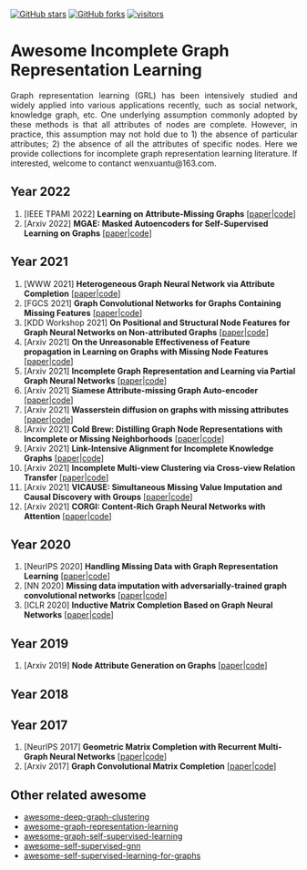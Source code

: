[stars-img]: https://img.shields.io/github/stars/WxTu/awesome-incomplete-graph-representation-learning?color=yellow
[stars-url]: https://github.com/WxTu/awesome-incomplete-graph-representation-learning/stargazers
[fork-img]: https://img.shields.io/github/forks/WxTu/awesome-incomplete-graph-representation-learning?color=lightblue&label=fork
[fork-url]: https://github.com/WxTu/awesome-incomplete-graph-representation-learning/network/members
[visitors-img]: https://visitor-badge.glitch.me/badge?page_id=WxTu/awesome-incomplete-graph-representation-learning
[adgc-url]: https://github.com/WxTu/awesome-incomplete-graph-representation-learning


[![GitHub stars][stars-img]][stars-url]
[![GitHub forks][fork-img]][fork-url]
[![visitors][visitors-img]][adgc-url]


# Awesome Incomplete Graph Representation Learning
<p align = "justify">Graph representation learning (GRL) has been intensively studied and widely applied into various applications recently, such as social network, knowledge graph, etc. One underlying assumption commonly adopted by these methods is that all attributes of nodes are complete. However, in practice, this assumption may not hold due to 1) the absence of particular attributes; 2) the absence of all the attributes of specific nodes. Here we provide collections for incomplete graph representation learning literature. If interested, welcome to contanct wenxuantu@163.com. </p>

## Year 2022
1. [IEEE TPAMI 2022] **Learning on Attribute-Missing Graphs** \[[paper]()|[code]()]
2. [Arxiv 2022] **MGAE: Masked Autoencoders for Self-Supervised Learning on Graphs** \[[paper]()|[code]()]



## Year 2021
1. [WWW 2021] **Heterogeneous Graph Neural Network via Attribute Completion** \[[paper]()|[code]()]
2. [FGCS 2021] **Graph Convolutional Networks for Graphs Containing Missing Features** \[[paper]()|[code]()]
3. [KDD Workshop 2021] **On Positional and Structural Node Features for Graph Neural Networks on Non-attributed Graphs** \[[paper]()|[code]()]
4. [Arxiv 2021] **On the Unreasonable Effectiveness of Feature propagation in Learning on Graphs with Missing Node Features** \[[paper]()|[code]()]
5. [Arxiv 2021] **Incomplete Graph Representation and Learning via Partial Graph Neural Networks** \[[paper]()|[code]()]
6. [Arxiv 2021] **Siamese Attribute-missing Graph Auto-encoder** \[[paper]()|[code]()]
7. [Arxiv 2021] **Wasserstein diffusion on graphs with missing attributes** \[[paper]()|[code]()]
8. [Arxiv 2021] **Cold Brew: Distilling Graph Node Representations with Incomplete or Missing Neighborhoods** \[[paper]()|[code]()]
9. [Arxiv 2021] **Link-Intensive Alignment for Incomplete Knowledge Graphs** \[[paper]()|[code]()]
10. [Arxiv 2021] **Incomplete Multi-view Clustering via Cross-view Relation Transfer** \[[paper]()|[code]()]
11. [Arxiv 2021] **VICAUSE: Simultaneous Missing Value Imputation and Causal Discovery with Groups** \[[paper]()|[code]()]
12. [Arxiv 2021] **CORGI: Content-Rich Graph Neural Networks with Attention** \[[paper]()|[code]()]



## Year 2020
1. [NeurIPS 2020] **Handling Missing Data with Graph Representation Learning** \[[paper]()|[code]()]
2. [NN 2020] **Missing data imputation with adversarially-trained graph convolutional networks** \[[paper]()|[code]()]
3. [ICLR 2020] **Inductive Matrix Completion Based on Graph Neural Networks** \[[paper]()|[code]()]


## Year 2019
1. [Arxiv 2019] **Node Attribute Generation on Graphs** \[[paper]()|[code]()]

## Year 2018


## Year 2017
1. [NeurIPS 2017] **Geometric Matrix Completion with Recurrent Multi-Graph Neural Networks** \[[paper]()|[code]()]
2. [Arxiv 2017] **Graph Convolutional Matrix Completion** \[[paper]()|[code]()]


## Other related awesome
* [awesome-deep-graph-clustering](https://github.com/yueliu1999/Awesome-Deep-Graph-Clustering)
* [awesome-graph-representation-learning](https://github.com/zlpure/awesome-graph-representation-learning)
* [awesome-graph-self-supervised-learning](https://github.com/LirongWu/awesome-graph-self-supervised-learning)
* [awesome-self-supervised-gnn](https://github.com/ChandlerBang/awesome-self-supervised-gnn)
* [awesome-self-supervised-learning-for-graphs](https://github.com/SXKDZ/awesome-self-supervised-learning-for-graphs)


